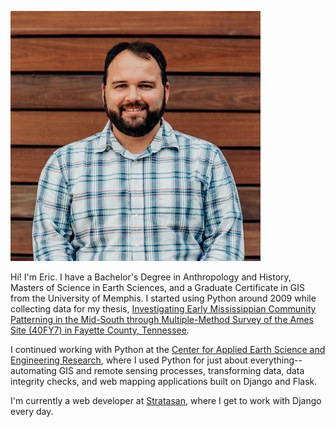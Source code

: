 <!--
.. title: About
.. slug: about
.. date: 2017-12-19 21:36:10 UTC-06:00
.. tags: 
.. category: 
.. link: 
.. description: 
.. type: text
-->

![headshot](/images/EricGoddard_Wood_400x400.jpg)

Hi! I'm Eric. I have a Bachelor's Degree in Anthropology and History, Masters of
Science in Earth Sciences, and a Graduate Certificate in GIS from the University
of Memphis. I started using Python around 2009 while collecting data for my thesis,
[Investigating Early Mississippian Community Patterning in the Mid-South through Multiple-Method Survey of the Ames Site (40FY7) in Fayette County, Tennessee](https://umwa.memphis.edu/etd/index.php/view/download/egoddard/440/egoddard_thesis.pdf).

I continued working with Python at the [Center for Applied Earth Science and Engineering Research](http://strengthencommunities.com),
where I used Python for just about everything--automating GIS and remote sensing
processes, transforming data, data integrity checks, and web mapping applications built
on Django and Flask.

I'm currently a web developer at [Stratasan](http://stratasan.com), where I get
to work with Django every day.

